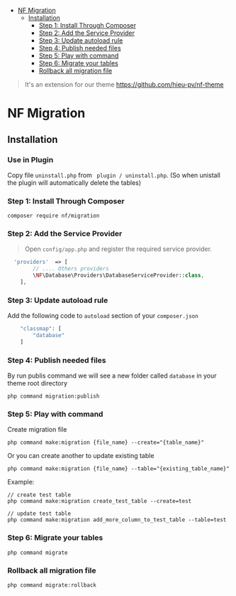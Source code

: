 - [NF Migration](#nf-migration)
    - [Installation](#installation)
        - [Step 1: Install Through Composer](#step-1-install-through-composer)
        - [Step 2: Add the Service Provider](#step-2-add-the-service-provider)
        - [Step 3: Update autoload rule](#step-3-update-autoload-rule)
        - [Step 4: Publish needed files](#step-4-publish-needed-files)
        - [Step 5: Play with command](#step-5-play-with-command)
        - [Step 6: Migrate your tables](#step-6-migrate-your-tables)
        - [Rollback all migration file](#rollback-all-migration-file)

> It's an extension for our theme https://github.com/hieu-pv/nf-theme

# NF Migration

## Installation

### Use in Plugin
Copy file `uninstall.php` from ` plugin / uninstall.php`.
(So when unistall the plugin will automatically delete the tables)

### Step 1: Install Through Composer

```
composer require nf/migration
```

### Step 2: Add the Service Provider

> Open `config/app.php` and register the required service provider.

```php
  'providers'  => [
        // .... Others providers
        \NF\Database\Providers\DatabaseServiceProvider::class,
    ],
```

### Step 3: Update autoload rule

Add the following code to `autoload` section of your `composer.json`

```php
    "classmap": [
        "database"
    ]
```

### Step 4: Publish needed files

By run publis command we will see a new folder called `database` in your theme root directory

```
php command migration:publish
```

### Step 5: Play with command

Create migration file

```
php command make:migration {file_name} --create="{table_name}"
```

Or you can create another to update existing table

```
php command make:migration {file_name} --table="{existing_table_name}"
```

Example:

```
// create test table
php command make:migration create_test_table --create=test

// update test table
php command make:migration add_more_column_to_test_table --table=test
```

### Step 6: Migrate your tables

```
php command migrate
```

### Rollback all migration file

```
php command migrate:rollback
```
